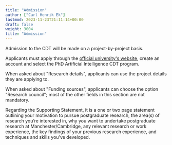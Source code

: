 ```yaml
---
title: "Admission"
author: ["Carl Henrik Ek"]
lastmod: 2023-11-23T21:11:14+00:00
draft: false
weight: 3004
title: "Admission"
---
```


Admission to the CDT will be made on a project-by-project basis. 

Applicants must apply through the [official university's website](https://www.se.manchester.ac.uk/phds-science-engineering/?utm_source=courseprofile&utm_medium=referral&utm_campaign=fse_pgr_2324&utm_content=how_to_apply_apply_compsci#d.en.878434), create an account and select the PhD Artificial Intelligence CDT program.

When asked about "Research details", applicants can use the project details they are applying to.

When asked about "Funding sources", applicants can choose the option "Research council"; most of the other fields in this section are not mandatory.

Regarding the Supporting Statement, it is a one or two page statement outlining your motivation to pursue postgraduate research, the area(s) of research you’re interested in, why you want to undertake postgraduate research at Manchester/Cambridge, any relevant research or work experience, the key findings of your previous research experience, and techniques and skills you’ve developed.  